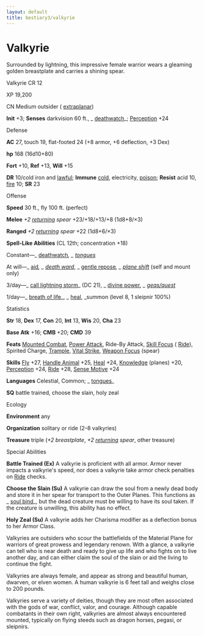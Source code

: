 ```yaml
---
layout: default
title: bestiary3/valkyrie
---
```

# Valkyrie

Surrounded by lightning, this impressive female warrior wears a gleaming golden breastplate and carries a shining spear.

Valkyrie CR 12

XP 19,200

CN Medium outsider ( [extraplanar](monsters/creatureTypes#_extraplanar-subtype))

**Init** +3; **Senses** darkvision 60 ft., _ [deathwatch](spells/deathwatch#_deathwatch)_; [Perception](skills/perception#_perception) +24

Defense

**AC** 27, touch 19, flat-footed 24 (+8 armor, +6 deflection, +3 Dex)

**hp** 168 (16d10+80)

**Fort** +10, **Ref** +13, **Will** +15

**DR** 10/cold iron and [lawful](monsters/creatureTypes#_lawful-subtype); **Immune** [cold](monsters/creatureTypes#_cold-subtype), electricity, [poison](monsters/universalMonsterRules#_poison-(ex-or-su)); **Resist** acid 10, [fire](monsters/creatureTypes#_fire-subtype) 10; **SR** 23

Offense

**Speed** 30 ft., fly 100 ft. (perfect)

**Melee** _+2 [returning](magicItems/weapons#_weapons-returning) spear_ +23/+18/+13/+8 (1d8+8/×3)

**Ranged** _+2 [returning](magicItems/weapons#_weapons-returning) spear_ +22 (1d8+6/×3)

**Spell-Like Abilities** (CL 12th; concentration +18)

Constant—_ [deathwatch](spells/deathwatch#_deathwatch)_, _ [tongues](spells/tongues#_tongues)_

At will—_ [aid](spells/aid#_aid)_, _ [death ward](spells/deathWard#_death-ward)_, _ [gentle repose](spells/gentleRepose#_gentle-repose)_, _ [plane shift](spells/planeShift#_plane-shift)_ (self and mount only)

3/day—_ [call lightning storm](spells/callLightningStorm#_call-lightning-storm)_ (DC 21), _ [divine power](spells/divinePower#_divine-power)_, _ [geas/quest](spells/geasQuest#_geas-quest)_

1/day—_ [breath of life](spells/breathOfLife#_breath-of-life)_, _ [heal](spells/heal#_heal), _summon (level 8, 1 sleipnir 100%)

Statistics

**Str** 18, **Dex** 17, **Con** 20, **Int** 13, **Wis** 20, **Cha** 23

**Base Atk** +16; **CMB** +20; **CMD** 39

**Feats** [Mounted Combat](feats#_mounted-combat), [Power Attack](feats#_power-attack), Ride-By Attack, [Skill Focus](feats#_skill-focus) ( [Ride](skills/ride#_ride)), Spirited Charge, [Trample](monsters/universalMonsterRules#_trample), [Vital Strike](feats#_vital-strike), [Weapon Focus](feats#_weapon-focus) (spear)

**Skills** [Fly](skills/fly#_fly) +27, [Handle Animal](skills/handleAnimal#_handle-animal) +25, [Heal](skills/heal#_heal) +24, [Knowledge](skills/knowledge#_knowledge) (planes) +20, [Perception](skills/perception#_perception) +24, [Ride](skills/ride#_ride) +28, [Sense Motive](skills/senseMotive#_sense-motive) +24

**Languages** Celestial, Common; _ [tongues](spells/tongues#_tongues)_

**SQ** battle trained, choose the slain, holy zeal

Ecology

**Environment** any

**Organization** solitary or ride (2–8 valkyries)

**Treasure** triple (_+2 breastplate_, _+2 [returning](magicItems/weapons#_weapons-returning) spear_, other treasure)

Special Abilities

**Battle Trained (Ex)** A valkyrie is proficient with all armor. Armor never impacts a valkyrie's speed, nor does a valkyrie take armor check penalties on [Ride](skills/ride#_ride) checks.

**Choose the Slain (Su)** A valkyrie can draw the soul from a newly dead body and store it in her spear for transport to the Outer Planes. This functions as _ [soul bind](spells/soulBind#_soul-bind)_, but the dead creature must be willing to have its soul taken. If the creature is unwilling, this ability has no effect.

**Holy Zeal (Su)** A valkyrie adds her Charisma modifier as a deflection bonus to her Armor Class.

Valkyries are outsiders who scour the battlefields of the Material Plane for warriors of great prowess and legendary renown. With a glance, a valkyrie can tell who is near death and ready to give up life and who fights on to live another day, and can either claim the soul of the slain or aid the living to continue the fight.

Valkyries are always female, and appear as strong and beautiful human, dwarven, or elven women. A human valkyrie is 6 feet tall and weighs close to 200 pounds.

Valkyries serve a variety of deities, though they are most often associated with the gods of war, conflict, valor, and courage. Although capable combatants in their own right, valkyries are almost always encountered mounted, typically on flying steeds such as dragon horses, pegasi, or sleipnirs.

